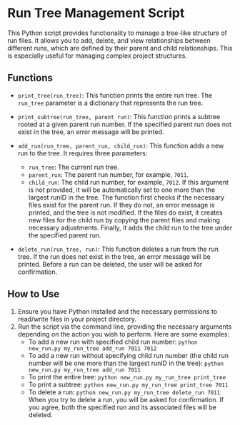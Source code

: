 # Run Tree Management Script

This Python script provides functionality to manage a tree-like structure of run files. It allows you to add, delete, and view relationships between different runs, which are defined by their parent and child relationships. This is especially useful for managing complex project structures.

## Functions

- `print_tree(run_tree)`: This function prints the entire run tree. The `run_tree` parameter is a dictionary that represents the run tree.

- `print_subtree(run_tree, parent_run)`: This function prints a subtree rooted at a given parent run number. If the specified parent run does not exist in the tree, an error message will be printed.

- `add_run(run_tree, parent_run, child_run)`: This function adds a new run to the tree. It requires three parameters:
    - `run_tree`: The current run tree.
    - `parent_run`: The parent run number, for example, `7011`.
    - `child_run`: The child run number, for example, `7012`. If this argument is not provided, it will be automatically set to one more than the largest runID in the tree.
    The function first checks if the necessary files exist for the parent run. If they do not, an error message is printed, and the tree is not modified. If the files do exist, it creates new files for the child run by copying the parent files and making necessary adjustments. Finally, it adds the child run to the tree under the specified parent run.

- `delete_run(run_tree, run)`: This function deletes a run from the run tree. If the run does not exist in the tree, an error message will be printed. Before a run can be deleted, the user will be asked for confirmation.

## How to Use

1. Ensure you have Python installed and the necessary permissions to read/write files in your project directory.
2. Run the script via the command line, providing the necessary arguments depending on the action you wish to perform. Here are some examples:
    - To add a new run with specified child run number: `python new_run.py my_run_tree add_run 7011 7012`
    - To add a new run without specifying child run number (the child run number will be one more than the largest runID in the tree): `python new_run.py my_run_tree add_run 7011`
    - To print the entire tree: `python new_run.py my_run_tree print_tree`
    - To print a subtree: `python new_run.py my_run_tree print_tree 7011`
    - To delete a run: `python new_run.py my_run_tree delete_run 7011`
    When you try to delete a run, you will be asked for confirmation. If you agree, both the specified run and its associated files will be deleted.
